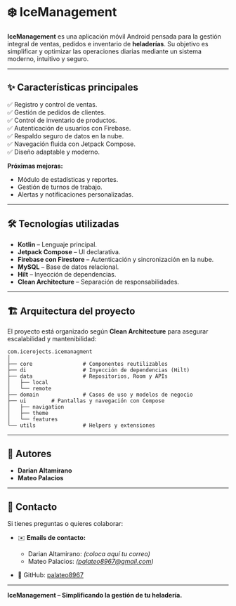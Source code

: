 
# ❄️ IceManagement

**IceManagement** es una aplicación móvil Android pensada para la gestión integral de ventas, pedidos e inventario de **heladerías**. Su objetivo es simplificar y optimizar las operaciones diarias mediante un sistema moderno, intuitivo y seguro.

---

## ✨ Características principales

✅ Registro y control de ventas.  
✅ Gestión de pedidos de clientes.  
✅ Control de inventario de productos.  
✅ Autenticación de usuarios con Firebase.  
✅ Respaldo seguro de datos en la nube.  
✅ Navegación fluida con Jetpack Compose.  
✅ Diseño adaptable y moderno.

**Próximas mejoras:**
- Módulo de estadísticas y reportes.
- Gestión de turnos de trabajo.
- Alertas y notificaciones personalizadas.

---

## 🛠️ Tecnologías utilizadas

- **Kotlin** – Lenguaje principal.
- **Jetpack Compose** – UI declarativa.
- **Firebase con Firestore** – Autenticación y sincronización en la nube.
- **MySQL** – Base de datos relacional.
- **Hilt** – Inyección de dependencias.
- **Clean Architecture** – Separación de responsabilidades.

---

## 🏗️ Arquitectura del proyecto

El proyecto está organizado según **Clean Architecture** para asegurar escalabilidad y mantenibilidad:

```
com.icerojects.icemanagment
│
├── core                # Componentes reutilizables
├── di                  # Inyección de dependencias (Hilt)
├── data                # Repositorios, Room y APIs
│   ├── local
│   └── remote
├── domain              # Casos de uso y modelos de negocio
├── ui        # Pantallas y navegación con Compose
│   ├── navigation
│   ├── theme
│   └── features
└── utils               # Helpers y extensiones
```

---

## 👥 Autores

- **Darian Altamirano**
- **Mateo Palacios**

---

## 💬 Contacto

Si tienes preguntas o quieres colaborar:

- ✉️ **Emails de contacto:**
    - Darian Altamirano: *(coloca aquí tu correo)*
    - Mateo Palacios: *(palateo8967@gmail.com)*

- 🐙 GitHub: [palateo8967](https://github.com/palateo8967)

---

**IceManagement – Simplificando la gestión de tu heladería.**
